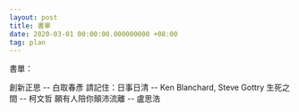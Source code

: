 ```yaml
---
layout: post
title: 書單
date: 2020-03-01 00:00:00.000000000 +08:00
tag: plan
---
```


書單：

創新正思 -- 白取春彥
請記住：日事日清 -- Ken Blanchard, Steve Gottry
生死之間 -- 柯文哲
願有人陪你顛沛流離 -- 盧思浩


